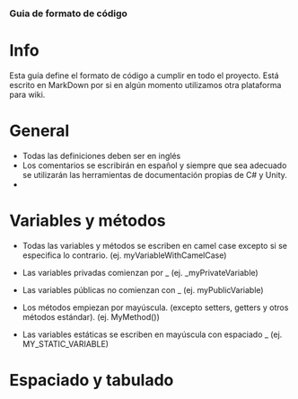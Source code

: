 ### Guia de formato de código
# Info
Esta guía define el formato de código a cumplir en todo el proyecto.
Está escrito en MarkDown por si en algún momento utilizamos otra plataforma para wiki.

# General
- Todas las definiciones deben ser en inglés
- Los comentarios se escribirán en español y siempre que sea adecuado se utilizarán las herramientas de documentación propias de C# y Unity.
- 
# Variables y métodos
- Todas las variables y métodos se escriben en camel case excepto si se especifica lo contrario.
(ej. myVariableWithCamelCase)

- Las variables privadas comienzan por _
(ej. _myPrivateVariable)

- Las variables públicas no comienzan con _
(ej. myPublicVariable)

- Los métodos empiezan por mayúscula. (excepto setters, getters y otros métodos estándar).
(ej. MyMethod())

- Las variables estáticas se escriben en mayúscula con espaciado _
(ej. MY_STATIC_VARIABLE)

# Espaciado y tabulado
